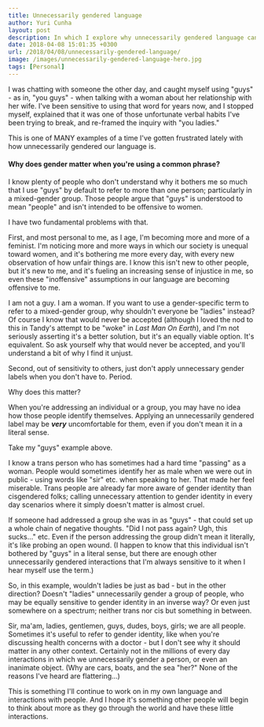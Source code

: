 ```yaml
---
title: Unnecessarily gendered language
author: Yuri Cunha
layout: post
description: In which I explore why unnecessarily gendered language can be hurtful.
date: 2018-04-08 15:01:35 +0300
url: /2018/04/08/unnecessarily-gendered-language/
image: /images/unnecessarily-gendered-language-hero.jpg
tags: [Personal]
---
```


I was chatting with someone the other day, and caught myself using "guys" - as in, "you guys" - when talking with a woman about her relationship with her wife. I've been sensitive to using that word for years now, and I stopped myself, explained that it was one of those unfortunate verbal habits I've been trying to break, and re-framed the inquiry with "you ladies."

This is one of MANY examples of a time I've gotten frustrated lately with how unnecessarily gendered our language is.

#### Why does gender matter when you're using a common phrase?

I know plenty of people who don't understand why it bothers me so much that I use "guys" by default to refer to more than one person; particularly in a mixed-gender group. Those people argue that "guys" is understood to mean "people" and isn't intended to be offensive to women.

I have two fundamental problems with that.

First, and most personal to me, as I age, I'm becoming more and more of a feminist. I'm noticing more and more ways in which our society is unequal toward women, and it's bothering me more every day, with every new observation of how unfair things are. I know this isn't new to other people, but it's new to me, and it's fueling an increasing sense of injustice in me, so even these "inoffensive" assumptions in our language are becoming offensive to me.

I am not a guy. I am a woman. If you want to use a gender-specific term to refer to a mixed-gender group, why shouldn't everyone be "ladies" instead? Of course I know that would never be accepted (although I loved the nod to this in Tandy's attempt to be "woke" in _Last Man On Earth_), and I'm not seriously asserting it's a better solution, but it's an equally viable option. It's equivalent. So ask yourself why that would never be accepted, and you'll understand a bit of why I find it unjust.

Second, out of sensitivity to others, just don't apply unnecessary gender labels when you don't have to. Period.

Why does this matter?

When you're addressing an individual or a group, you may have no idea how those people identify themselves. Applying an unnecessarily gendered label may be **_very_** uncomfortable for them, even if you don't mean it in a literal sense.

Take my "guys" example above.

I know a trans person who has sometimes had a hard time "passing" as a woman. People would sometimes identify her as male when we were out in public - using words like "sir" etc. when speaking to her. That made her feel miserable. Trans people are already far more aware of gender identity than cisgendered folks; calling unnecessary attention to gender identity in every day scenarios where it simply doesn't matter is almost cruel.

If someone had addressed a group she was in as "guys" - that could set up a whole chain of negative thoughts. "Did I not pass again? Ugh, this sucks..." etc. Even if the person addressing the group didn't mean it literally, it's like probing an open wound. (I happen to know that this individual isn't bothered by "guys" in a literal sense, but there are enough other unnecessarily gendered interactions that I'm always sensitive to it when I hear myself use the term.)

So, in this example, wouldn't ladies be just as bad - but in the other direction? Doesn't "ladies" unnecessarily gender a group of people, who may be equally sensitive to gender identity in an inverse way? Or even just somewhere on a spectrum; neither trans nor cis but something in between.

Sir, ma'am, ladies, gentlemen, guys, dudes, boys, girls; we are all people. Sometimes it's useful to refer to gender identity, like when you're discussing health concerns with a doctor - but I don't see why it should matter in any other context. Certainly not in the millions of every day interactions in which we unnecessarily gender a person, or even an inanimate object. (Why are cars, boats, and the sea "her?" None of the reasons I've heard are flattering...)

This is something I'll continue to work on in my own language and interactions with people. And I hope it's something other people will begin to think about more as they go through the world and have these little interactions.
